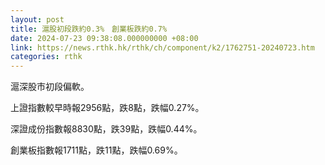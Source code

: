 ```yaml
---
layout: post
title: 滬股初段跌約0.3%　創業板跌約0.7%
date: 2024-07-23 09:38:08.000000000 +08:00
link: https://news.rthk.hk/rthk/ch/component/k2/1762751-20240723.htm
categories: rthk
---
```


滬深股市初段偏軟。

上證指數較早時報2956點，跌8點，跌幅0.27%。

深證成份指數報8830點，跌39點，跌幅0.44%。

創業板指數報1711點，跌11點，跌幅0.69%。
